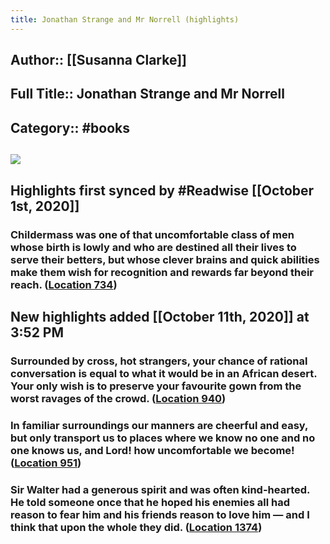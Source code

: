 ```yaml
---
title: Jonathan Strange and Mr Norrell (highlights)
---
```


## Author:: [[Susanna Clarke]]

## Full Title:: Jonathan Strange and Mr Norrell

## Category:: #books

## ![](https://images-na.ssl-images-amazon.com/images/I/517eg9rSpfL._SL400_.jpg)

## Highlights first synced by #Readwise [[October 1st, 2020]]
### Childermass was one of that uncomfortable class of men whose birth is lowly and who are destined all their lives to serve their betters, but whose clever brains and quick abilities make them wish for recognition and rewards far beyond their reach. ([Location 734](https://readwise.io/to_kindle?action=open&asin=B003RRXXMA&location=734))

## New highlights added [[October 11th, 2020]] at 3:52 PM
### Surrounded by cross, hot strangers, your chance of rational conversation is equal to what it would be in an African desert. Your only wish is to preserve your favourite gown from the worst ravages of the crowd. ([Location 940](https://readwise.io/to_kindle?action=open&asin=B003RRXXMA&location=940))

### In familiar surroundings our manners are cheerful and easy, but only transport us to places where we know no one and no one knows us, and Lord! how uncomfortable we become! ([Location 951](https://readwise.io/to_kindle?action=open&asin=B003RRXXMA&location=951))

### Sir Walter had a generous spirit and was often kind-hearted. He told someone once that he hoped his enemies all had reason to fear him and his friends reason to love him — and I think that upon the whole they did. ([Location 1374](https://readwise.io/to_kindle?action=open&asin=B003RRXXMA&location=1374))
